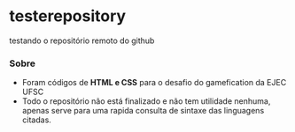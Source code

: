 # testerepository
testando o repositório remoto do github
### Sobre
- Foram códigos de **HTML e CSS** para o desafio do gamefication da EJEC UFSC
- Todo o repositório não está finalizado e não tem utilidade nenhuma, apenas serve para uma rapida consulta de sintaxe das linguagens citadas.
